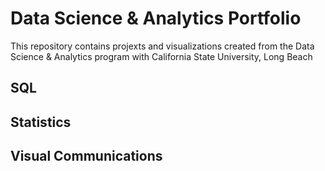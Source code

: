 # Data Science & Analytics Portfolio
This repository contains projexts and visualizations created from the Data Science & Analytics program with California State University, Long Beach
## SQL
## Statistics
## Visual Communications

